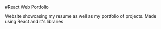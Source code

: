 #React Web Portfolio

Website showcasing my resume as well as my portfolio of projects. Made using React and it's libraries
